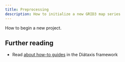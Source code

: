 ```yaml
---
title: Preprocessing
description: How to initialize a new GRID3 map series
---
```


How to begin a new project.

## Further reading

- Read [about how-to guides](https://diataxis.fr/how-to-guides/) in the Diátaxis framework
